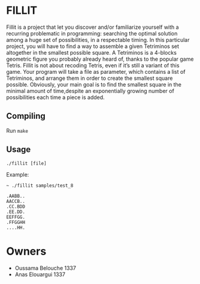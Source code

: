 # FILLIT

Fillit is a project that let you discover and/or familiarize yourself with a recurring problematic in programming: searching the optimal solution among a huge set of possibilities, in a respectable timing. In this particular project, you will have to find a way to assemble a given Tetriminos set altogether in the smallest possible square.
A Tetriminos is a 4-blocks geometric figure you probably already heard of, thanks to the popular game Tetris.
Fillit is not about recoding Tetris, even if it’s still a variant of this game. Your program will take a file as parameter, which contains a list of Tetriminos, and arrange them in order to create the smallest square possible.
Obviously, your main goal is to find the smallest square in the minimal amount of time,despite an exponentially growing number of possibilities each time a piece is added.

## Compiling
Run `make`

## Usage
`./fillit [file]`

Example:
```
~ ./fillit samples/test_8

.AABB..
AACCB..
.CC.BDD
.EE.DD.
EEFFGG.
.FFGGHH
....HH.
```

# Owners
- Oussama Belouche 1337
- Anas Elouargui   1337
